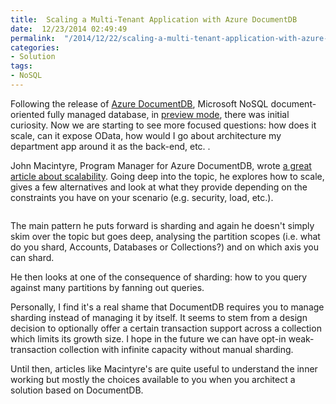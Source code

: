 ```yaml
---
title:  Scaling a Multi-Tenant Application with Azure DocumentDB
date:  12/23/2014 02:49:49
permalink:  "/2014/12/22/scaling-a-multi-tenant-application-with-azure-documentdb/"
categories:
- Solution
tags:
- NoSQL
---
```

Following the release of <a href="http://azure.microsoft.com/en-us/documentation/services/documentdb/">Azure DocumentDB</a>, Microsoft NoSQL document-oriented fully managed database, in <a href="http://vincentlauzon.com/2014/09/08/azure-documentdb-first-use-cases/">preview mode</a>, there was initial curiosity. Now we are starting to see more focused questions: how does it scale, can it expose OData, how would I go about architecture my department app around it as the back-end, etc. .

John Macintyre, Program Manager for Azure DocumentDB, wrote <a href="http://azure.microsoft.com/blog/2014/12/03/scaling-a-multi-tenant-application-with-azure-documentdb-2/">a great article about scalability</a>. Going deep into the topic, he explores how to scale, gives a few alternatives and look at what they provide depending on the constraints you have on your scenario (e.g. security, load, etc.).

<img src="http://acom.azurecomcdn.net/80C57D/blogmedia/blogmedia/2014/11/26/shard-example.png" alt="" />

The main pattern he puts forward is sharding and again he doesn't simply skim over the topic but goes deep, analysing the partition scopes (i.e. what do you shard, Accounts, Databases or Collections?) and on which axis you can shard.

He then looks at one of the consequence of sharding: how to you query against many partitions by fanning out queries.

Personally, I find it's a real shame that DocumentDB requires you to manage sharding instead of managing it by itself. It seems to stem from a design decision to optionally offer a certain transaction support across a collection which limits its growth size. I hope in the future we can have opt-in weak-transaction collection with infinite capacity without manual sharding.

Until then, articles like Macintyre's are quite useful to understand the inner working but mostly the choices available to you when you architect a solution based on DocumentDB.